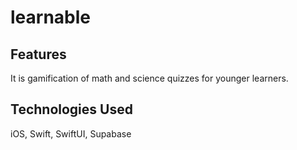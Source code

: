 # learnable

## Features
It is gamification of math and science quizzes for younger learners.

## Technologies Used
iOS, Swift, SwiftUI, Supabase

